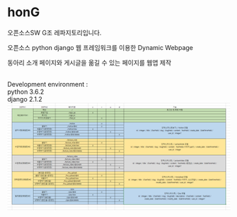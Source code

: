 # honG

오픈소스SW G조 레파지토리입니다.<br>


오픈소스 python django 웹 프레임워크를 이용한 Dynamic Webpage <br>


동아리 소개 페이지와 게시글을 옮길 수 있는 페이지를 웹앱 제작<br>




<br>Development environment :<br>
python 3.6.2<br>
django 2.1.2
<br>
![멋사홈페이지](멋사홈페이지.png)
